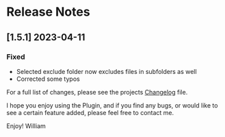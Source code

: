 # Release Notes

<!-- ## [v-inc] ${YEAR4}-${MONTHNUMBER}-${DATE} -->

## [1.5.1] 2023-04-11
### Fixed
- Selected exclude folder now excludes files in subfolders as well
- Corrected some typos


For a full list of changes, please see the projects [Changelog](CHANGELOG.md) file.

I hope you enjoy using the Plugin, and if you find any bugs, or would like to see a certain feature added, please feel free to contact me.

Enjoy! William
